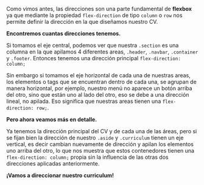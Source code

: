 Como vimos antes, las direcciones son una parte fundamental de **flexbox** ya que mediante la propiedad `flex-direction` de tipo `column` o `row` nos permite definir la dirección en la que diseñamos nuestro CV.

**Encontremos cuantas direcciones tenemos.**

Si tomamos el eje central, podemos ver que nuestra `.section` es una columna en la que apilamos 4 diferentes areas, `.header`, `.navbar`, `.container` y `.footer`. Entonces tenemos una dirección principal `flex-direction: column;`

Sin embargo si tomamos el eje horizontal de cada una de nuestras areas, los elementos o tags que se encuentran dentro de cada una, se agrupan de manera horizontal, por ejemplo, nuestro menú no aparece un botón arriba del otro, sino que están uno al lado del otro, eso se debe a una dirección lineal, no apilada. Eso significa que nuestras areas tienen una `flex-direction: row;`.

**Pero ahora veamos más en detalle.**

Ya tenemos la dirección principal del CV y de cada una de las áreas, pero si se fijan bien la dirección de nuestro `.aside` y `.curriculum` tienen un eje vertical, es decir cambian nuevamente de dirección y apilan los elementos uno arriba del otro, lo que nos muestra que estos contenedores tienen una `flex-direction: column;` propia sin la influencia de las otras dos direcciones aplicadas anteriormente.

**¡Vamos a direccionar nuestro curriculum!**







